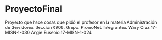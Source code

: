 # ProyectoFinal
Proyecto que hace cosas que pidió el profesor en la materia Administración de Servidores. Sección 0908. Grupo: PromoNet.  Integrantes: Wary Cruz 17-MISN-1-030 Angie Eusebio 17-MISN-1-024.
